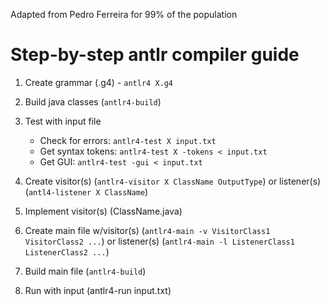 Adapted from Pedro Ferreira for 99% of the population
# Step-by-step antlr compiler guide

1. Create grammar (.g4) - `antlr4 X.g4`
2. Build java classes (`antlr4-build`)
3. Test with input file

   - Check for errors: `antlr4-test X input.txt`
   - Get syntax tokens: `antlr4-test X -tokens < input.txt`
   - Get GUI: `antlr4-test -gui < input.txt`

4. Create visitor(s) (`antlr4-visitor X ClassName OutputType`) or listener(s) (`antl4-listener X ClassName`)
5. Implement visitor(s) (ClassName.java)
6. Create main file w/visitor(s) (`antlr4-main -v VisitorClass1 VisitorClass2 ...`) or listener(s) (`antlr4-main -l ListenerClass1 ListenerClass2 ...`)
7. Build main file (`antlr4-build`)
8. Run with input (antlr4-run input.txt)
